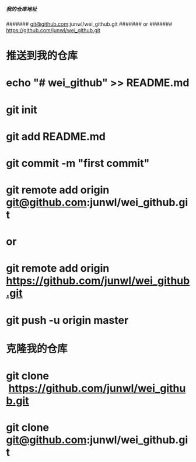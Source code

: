 ##### 我的仓库地址
####### git@github.com:junwl/wei_github.git
####### or
####### https://github.com/junwl/wei_github.git

# 推送到我的仓库
# echo "# wei_github" >> README.md
# git init
# git add README.md
# git commit -m "first commit"
# git remote add origin git@github.com:junwl/wei_github.git
# or
# git remote add origin https://github.com/junwl/wei_github.git
# git push -u origin master

# 克隆我的仓库
# git clone  https://github.com/junwl/wei_github.git
# git clone  git@github.com:junwl/wei_github.git
